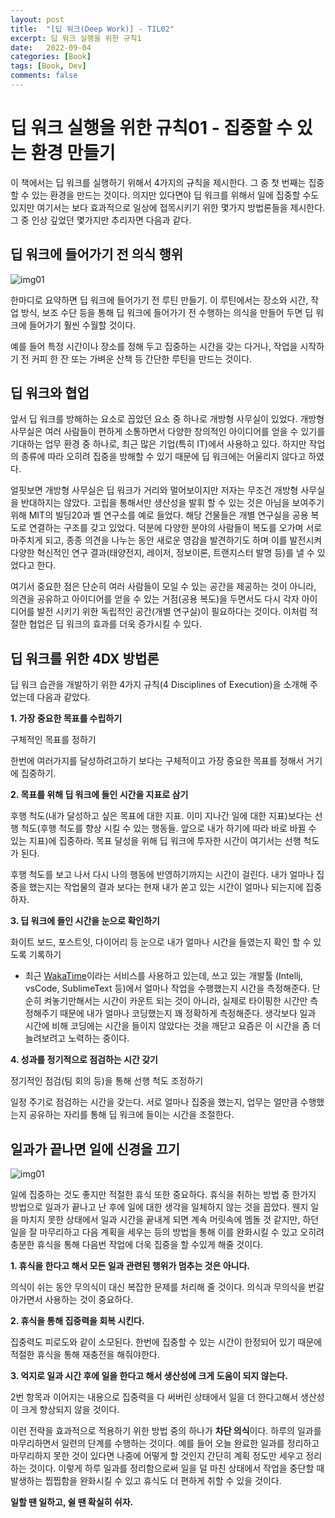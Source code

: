 ```yaml
---
layout: post
title:  "[딥 워크(Deep Work)] - TIL02"
excerpt: 딥 워크 실행을 위한 규칙1
date:   2022-09-04
categories: [Book]
tags: [Book, Dev]
comments: false
---
```




# 딥 워크 실행을 위한 규칙01 - 집중할 수 있는 환경 만들기

이 책에서는 딥 워크를 실행하기 위해서 4가지의 규칙을 제시한다. 그 중 첫 번째는 집중할 수 있는 환경을 만드는 것이다. 의지만 있다면야 딥 워크를 위해서 일에 집중할 수도 있지만 여기서는 보다 효과적으로 일상에 접목시키기 위한 몇가지 방법론들을 제시한다. 그 중 인상 깊었던 몇가지만 추리자면 다음과 같다.



## 딥 워크에 들어가기 전 의식 행위

![img01](https://images.pexels.com/photos/7717295/pexels-photo-7717295.jpeg?auto=compress&cs=tinysrgb&w=1260&h=750&dpr=2)

한마디로 요약하면 딥 워크에 들어가기 전 루틴 만들기. 이 루틴에서는 장소와 시간, 작업 방식, 보조 수단 등을 통해 딥 워크에 들어가기 전 수행하는 의식을 만들어 두면 딥 워크에 들어가기 훨씬 수월할 것이다.

예를 들어 특정 시간이나 장소를 정해 두고 집중하는 시간을 갖는 다거나, 작업을 시작하기 전 커피 한 잔 또는 가벼운 산책 등 간단한 루틴을 만드는 것이다.



## 딥 워크와 협업

앞서 딥 워크를 방해하는 요소로 꼽았던 요소 중 하나로 개방형 사무실이 있었다. 개방형 사무실은 여러 사람들이 편하게 소통하면서 다양한 창의적인 아이디어를 얻을 수 있기를 기대하는 업무 환경 중 하나로, 최근 많은 기업(특히 IT)에서 사용하고 있다. 하지만 작업의 종류에 따라 오히려 집중을 방해할 수 있기 때문에 딥 워크에는 어울리지 않다고 하였다. 

얼핏보면 개방형 사무실은 딥 워크가 거리와 멀어보이지만 저자는 무조건 개방형 사무실을 반대하지는 않았다. 고립을 통해서만 생산성을 발휘 할 수 있는 것은 아님을 보여주기 위해  MIT의 빌딩20과 벨 연구소를 예로 들었다. 해당 건물들은 개별 연구실을 공용 복도로 연결하는 구조를 갖고 있었다. 덕분에 다양한 분야의 사람들이 복도를 오가며 서로 마주치게 되고, 종종 의견을 나누는 동안 새로운 영감을 발견하기도 하며 이를 발전시켜 다양한 혁신적인 연구 결과(태양전지, 레이저, 정보이론, 트랜지스터 발명 등)를 낼 수 있었다고 한다. 

여기서 중요한 점은 단순히 여러 사람들이 모일 수 있는 공간을 제공하는 것이 아니라, 의견을 공유하고 아이디어를 얻을 수 있는 거점(공용 복도)을 두면서도 다시 각자 아이디어를 발전 시키기 위한 독립적인 공간(개별 연구실)이 필요하다는 것이다. 이처럼 적절한 협업은 딥 워크의 효과를 더욱 증가시킬 수 있다.



## 딥 워크를 위한 4DX 방법론

딥 워크 습관을 개발하기 위한 4가지 규칙(4 Disciplines of Execution)을 소개해 주었는데 다음과 같았다.

**1. 가장 중요한 목표를 수립하기**

구체적인 목표를 정하기

한번에 여러가지를 달성하려고하기 보다는 구체적이고 가장 중요한 목표를 정해서 거기에 집중하기.

**2. 목표를 위해 딥 워크에 들인 시간을 지표로 삼기**

후행 척도(내가 달성하고 싶은 목표에 대한 지표. 이미 지나간 일에 대한 지표)보다는 선행 척도(후행 척도를 향상 시킬 수 있는 행동들. 앞으로 내가 하기에 따라 바로 바뀔 수 있는 지표)에 집중하라. 목표 달성을 위해 딥 워크에 투자한 시간이 여기서는 선행 척도가 된다.

후행 척도를 보고 나서 다시 나의 행동에 반영하기까지는 시간이 걸린다. 내가 얼마나 집중을 했는지는 작업물의 결과 보다는 현재 내가 쏟고 있는 시간이 얼마나 되는지에 집중하자.

**3. 딥 워크에 들인 시간을 눈으로 확인하기**

화이트 보드, 포스트잇, 다이어리 등 눈으로 내가 얼마나 시간을 들였는지 확인 할 수 있도록 기록하기

* 최근 [WakaTime](https://wakatime.com/)이라는 서비스를 사용하고 있는데, 쓰고 있는 개발툴 (Intellj, vsCode, SublimeText 등)에서 얼마나 작업을 수행했는지 시간을 측정해준다. 단순히 켜놓기만해서는 시간이 카운트 되는 것이 아니라, 실제로 타이핑한 시간만 측정해주기 때문에 내가 얼마나 코딩했는지 꽤 정확하게 측정해준다. 생각보다 일과 시간에 비해 코딩에는 시간을 들이지 않았다는 것을 깨닫고 요즘은 이 시간을 좀 더 늘려보려고 노력하는 중이다.

**4. 성과를 정기적으로 점검하는 시간 갖기**

정기적인 점검(팀 회의 등)을 통해 선행 척도 조정하기

일정 주기로 점검하는 시간을 갖는다. 서로 얼마나 집중을 했는지, 업무는 얼만큼 수행했는지 공유하는 자리를 통해 딥 워크에 들이는 시간을 조절한다.



## 일과가 끝나면 일에 신경을 끄기

![img01](https://cdn.pixabay.com/photo/2017/11/27/07/02/time-2980690_1280.jpg)

일에 집중하는 것도 좋지만 적절한 휴식 또한 중요하다. 휴식을 취하는 방법 중 한가지 방법으로 일과가 끝나고 난 후에 일에 대한 생각을 일체하지 않는 것을 꼽았다. 웬지 일을 마치지 못한 상태에서 일과 시간을 끝내게 되면 계속 머릿속에 멤돌 것 같지만, 하던 일을 잘 마무리하고 다음 계획을 세우는 등의 방법을 통해 이를 완화시킬 수 있고 오히려 충분한 휴식을 통해 다음번 작업에 더욱 집중을 할 수있게 해줄 것이다.

**1. 휴식을 한다고 해서 모든 일과 관련된 행위가 멈추는 것은 아니다.**

의식이 쉬는 동안 무의식이 대신 복잡한 문제를 처리해 줄 것이다. 의식과 무의식을 번갈아가면서 사용하는 것이 중요하다.

**2. 휴식을 통해 집중력을 회복 시킨다.**

집중력도 피로도와 같이 소모된다. 한번에 집중할 수 있는 시간이 한정되어 있기 때문에 적절한 휴식을 통해 재충전을 해줘야한다.

**3. 억지로 일과 시간 후에 일을 한다고 해서 생산성에 크게 도움이 되지 않는다.**

2번 항목과 이어지는 내용으로 집중력을 다 써버린 상태에서 일을 더 한다고해서 생산성이 크게 향상되지 않을 것이다.

이런 전략을 효과적으로 적용하기 위한 방법 중의 하나가 **차단 의식**이다. 하루의 일과를 마무리하면서 일련의 단계를 수행하는 것이다. 예를 들어 오늘 완료한 일과를 정리하고 마무리하지 못한 것이 있다면 나중에 어떻게 할 것인지 간단히 계획 정도만 세우고 정리하는 것이다. 이렇게 하루 일과를 정리함으로써 일을 덜 마친 상태에서 작업을 중단할 때 발생하는 찝찝함을 완화시킬 수 있고 휴식도 더 편하게 취할 수 있을 것이다.

**일할 땐 일하고, 쉴 땐 확실히 쉬자.**